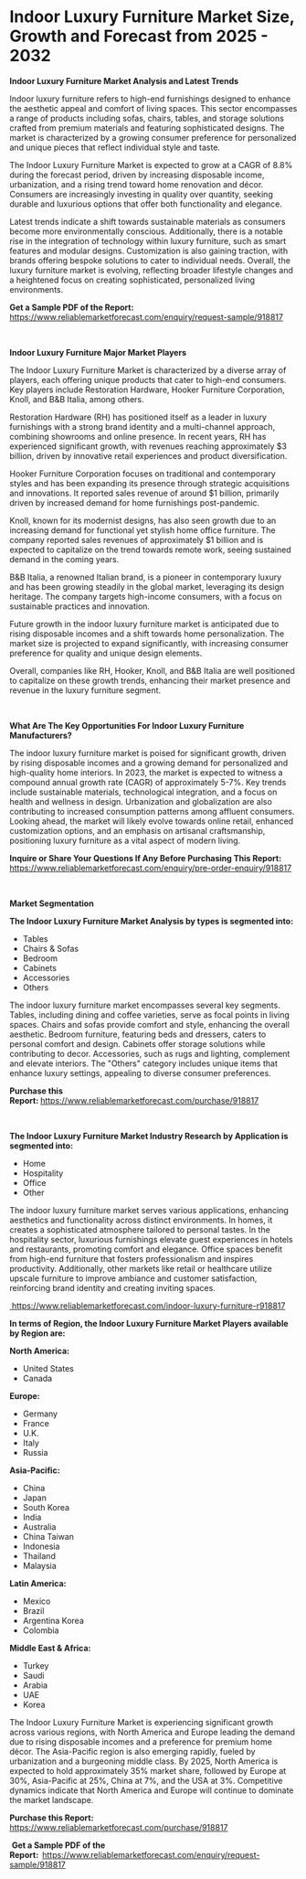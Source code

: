 <p><h1>Indoor Luxury Furniture Market Size, Growth and Forecast from 2025 - 2032</h1></p><p><strong>Indoor Luxury Furniture Market Analysis and Latest Trends</strong></p>
<p><p>Indoor luxury furniture refers to high-end furnishings designed to enhance the aesthetic appeal and comfort of living spaces. This sector encompasses a range of products including sofas, chairs, tables, and storage solutions crafted from premium materials and featuring sophisticated designs. The market is characterized by a growing consumer preference for personalized and unique pieces that reflect individual style and taste.</p><p>The Indoor Luxury Furniture Market is expected to grow at a CAGR of 8.8% during the forecast period, driven by increasing disposable income, urbanization, and a rising trend toward home renovation and décor. Consumers are increasingly investing in quality over quantity, seeking durable and luxurious options that offer both functionality and elegance.</p><p>Latest trends indicate a shift towards sustainable materials as consumers become more environmentally conscious. Additionally, there is a notable rise in the integration of technology within luxury furniture, such as smart features and modular designs. Customization is also gaining traction, with brands offering bespoke solutions to cater to individual needs. Overall, the luxury furniture market is evolving, reflecting broader lifestyle changes and a heightened focus on creating sophisticated, personalized living environments.</p></p>
<p><strong>Get a Sample PDF of the Report:&nbsp;</strong> <a href="https://www.reliablemarketforecast.com/enquiry/request-sample/918817?utm_campaign=2291&utm_medium=2&utm_source=Github&utm_content=ia&utm_term=18042025&utm_id=indoor-luxury-furniture">https://www.reliablemarketforecast.com/enquiry/request-sample/918817</a></p>
<p>&nbsp;</p>
<p><strong>Indoor Luxury Furniture Major Market Players</strong></p>
<p><p>The Indoor Luxury Furniture Market is characterized by a diverse array of players, each offering unique products that cater to high-end consumers. Key players include Restoration Hardware, Hooker Furniture Corporation, Knoll, and B&B Italia, among others.</p><p>Restoration Hardware (RH) has positioned itself as a leader in luxury furnishings with a strong brand identity and a multi-channel approach, combining showrooms and online presence. In recent years, RH has experienced significant growth, with revenues reaching approximately $3 billion, driven by innovative retail experiences and product diversification.</p><p>Hooker Furniture Corporation focuses on traditional and contemporary styles and has been expanding its presence through strategic acquisitions and innovations. It reported sales revenue of around $1 billion, primarily driven by increased demand for home furnishings post-pandemic.</p><p>Knoll, known for its modernist designs, has also seen growth due to an increasing demand for functional yet stylish home office furniture. The company reported sales revenues of approximately $1 billion and is expected to capitalize on the trend towards remote work, seeing sustained demand in the coming years.</p><p>B&B Italia, a renowned Italian brand, is a pioneer in contemporary luxury and has been growing steadily in the global market, leveraging its design heritage. The company targets high-income consumers, with a focus on sustainable practices and innovation.</p><p>Future growth in the indoor luxury furniture market is anticipated due to rising disposable incomes and a shift towards home personalization. The market size is projected to expand significantly, with increasing consumer preference for quality and unique design elements.</p><p>Overall, companies like RH, Hooker, Knoll, and B&B Italia are well positioned to capitalize on these growth trends, enhancing their market presence and revenue in the luxury furniture segment.</p></p>
<p>&nbsp;</p>
<p><strong>What Are The Key Opportunities For Indoor Luxury Furniture Manufacturers?</strong></p>
<p><p>The indoor luxury furniture market is poised for significant growth, driven by rising disposable incomes and a growing demand for personalized and high-quality home interiors. In 2023, the market is expected to witness a compound annual growth rate (CAGR) of approximately 5-7%. Key trends include sustainable materials, technological integration, and a focus on health and wellness in design. Urbanization and globalization are also contributing to increased consumption patterns among affluent consumers. Looking ahead, the market will likely evolve towards online retail, enhanced customization options, and an emphasis on artisanal craftsmanship, positioning luxury furniture as a vital aspect of modern living.</p></p>
<p><strong>Inquire or Share Your Questions If Any Before Purchasing This Report:</strong> <a href="https://www.reliablemarketforecast.com/enquiry/pre-order-enquiry/918817?utm_campaign=2291&utm_medium=2&utm_source=Github&utm_content=ia&utm_term=18042025&utm_id=indoor-luxury-furniture">https://www.reliablemarketforecast.com/enquiry/pre-order-enquiry/918817</a></p>
<p>&nbsp;</p>
<p><strong>Market Segmentation</strong></p>
<p><strong>The Indoor Luxury Furniture Market Analysis by types is segmented into:</strong></p>
<p><ul><li>Tables</li><li>Chairs & Sofas</li><li>Bedroom</li><li>Cabinets</li><li>Accessories</li><li>Others</li></ul></p>
<p><p>The indoor luxury furniture market encompasses several key segments. Tables, including dining and coffee varieties, serve as focal points in living spaces. Chairs and sofas provide comfort and style, enhancing the overall aesthetic. Bedroom furniture, featuring beds and dressers, caters to personal comfort and design. Cabinets offer storage solutions while contributing to decor. Accessories, such as rugs and lighting, complement and elevate interiors. The "Others" category includes unique items that enhance luxury settings, appealing to diverse consumer preferences.</p></p>
<p><strong>Purchase this Report:&nbsp;</strong><a href="https://www.reliablemarketforecast.com/purchase/918817?utm_campaign=2291&utm_medium=2&utm_source=Github&utm_content=ia&utm_term=18042025&utm_id=indoor-luxury-furniture">https://www.reliablemarketforecast.com/purchase/918817</a></p>
<p>&nbsp;</p>
<p><strong>The Indoor Luxury Furniture Market Industry Research by Application is segmented into:</strong></p>
<p><ul><li>Home</li><li>Hospitality</li><li>Office</li><li>Other</li></ul></p>
<p><p>The indoor luxury furniture market serves various applications, enhancing aesthetics and functionality across distinct environments. In homes, it creates a sophisticated atmosphere tailored to personal tastes. In the hospitality sector, luxurious furnishings elevate guest experiences in hotels and restaurants, promoting comfort and elegance. Office spaces benefit from high-end furniture that fosters professionalism and inspires productivity. Additionally, other markets like retail or healthcare utilize upscale furniture to improve ambiance and customer satisfaction, reinforcing brand identity and creating inviting spaces.</p></p>
<p><a href="https://www.reliablemarketforecast.com/indoor-luxury-furniture-r918817?utm_campaign=2291&utm_medium=2&utm_source=Github&utm_content=ia&utm_term=18042025&utm_id=indoor-luxury-furniture">&nbsp;https://www.reliablemarketforecast.com/indoor-luxury-furniture-r918817</a></p>
<p><strong>In terms of Region, the Indoor Luxury Furniture Market Players available by Region are:</strong></p>
<p>
    <p> <strong> North America: </strong>
        <ul>
            <li>United States</li>
            <li>Canada</li>
        </ul>
        </p> 
    <p> <strong> Europe: </strong>
        <ul>
            <li>Germany</li>
            <li>France</li>
            <li>U.K.</li>
            <li>Italy</li>
            <li>Russia</li>
        </ul>
        </p> 
    <p> <strong> Asia-Pacific: </strong>
        <ul>
            <li>China</li>
            <li>Japan</li>
            <li>South Korea</li>
            <li>India</li>
            <li>Australia</li>
            <li>China Taiwan</li>
            <li>Indonesia</li>
            <li>Thailand</li>
            <li>Malaysia</li>
        </ul>
        </p> 
    <p> <strong> Latin America: </strong>
        <ul>
            <li>Mexico</li>
            <li>Brazil</li>
            <li>Argentina Korea</li>
            <li>Colombia</li>
        </ul>
        </p> 
    <p> <strong> Middle East & Africa: </strong>
        <ul>
            <li>Turkey</li>
            <li>Saudi</li>
            <li>Arabia</li>
            <li>UAE</li>
            <li>Korea</li>
        </ul>
    </p>
    </p>
<p><p>The Indoor Luxury Furniture Market is experiencing significant growth across various regions, with North America and Europe leading the demand due to rising disposable incomes and a preference for premium home décor. The Asia-Pacific region is also emerging rapidly, fueled by urbanization and a burgeoning middle class. By 2025, North America is expected to hold approximately 35% market share, followed by Europe at 30%, Asia-Pacific at 25%, China at 7%, and the USA at 3%. Competitive dynamics indicate that North America and Europe will continue to dominate the market landscape.</p></p>
<p><strong>Purchase this Report: </strong><a href="https://www.reliablemarketforecast.com/purchase/918817?utm_campaign=2291&utm_medium=2&utm_source=Github&utm_content=ia&utm_term=18042025&utm_id=indoor-luxury-furniture">https://www.reliablemarketforecast.com/purchase/918817</a></p>
<p>&nbsp;<strong>Get a Sample PDF of the Report:&nbsp;&nbsp;</strong><a href="https://www.reliablemarketforecast.com/enquiry/request-sample/918817?utm_campaign=2291&utm_medium=2&utm_source=Github&utm_content=ia&utm_term=18042025&utm_id=indoor-luxury-furniture">https://www.reliablemarketforecast.com/enquiry/request-sample/918817</a></p>
<p><strong></strong></p>
<p><p></p><p></p><p></p></p>